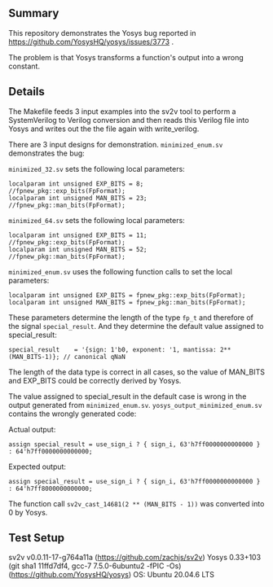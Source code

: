 ## Summary

This repository demonstrates the Yosys bug reported in https://github.com/YosysHQ/yosys/issues/3773 .

The problem is that Yosys transforms a function's output into a wrong constant.

## Details

The Makefile feeds 3 input examples into the sv2v tool to perform a SystemVerilog to Verilog conversion and then reads this Verilog file into Yosys and writes out the the file again with write_verilog.

There are 3 input designs for demonstration. `minimized_enum.sv` demonstrates the bug:

`minimized_32.sv` sets the following local parameters:

  ```
  localparam int unsigned EXP_BITS = 8;  //fpnew_pkg::exp_bits(FpFormat);
  localparam int unsigned MAN_BITS = 23; //fpnew_pkg::man_bits(FpFormat);
  ```

`minimized_64.sv` sets the following local parameters:

  ```
  localparam int unsigned EXP_BITS = 11;  //fpnew_pkg::exp_bits(FpFormat);
  localparam int unsigned MAN_BITS = 52; //fpnew_pkg::man_bits(FpFormat);
  ```

`minimized_enum.sv` uses the following function calls to set the local parameters:

  ```
  localparam int unsigned EXP_BITS = fpnew_pkg::exp_bits(FpFormat);
  localparam int unsigned MAN_BITS = fpnew_pkg::man_bits(FpFormat);
  ```

These parameters determine the length of the type `fp_t` and therefore of the signal `special_result`. And they determine the default value assigned to special_result:

    special_result    = '{sign: 1'b0, exponent: '1, mantissa: 2**(MAN_BITS-1)}; // canonical qNaN

The length of the data type is correct in all cases, so the value of MAN_BITS and EXP_BITS could be correctly derived by Yosys.

The value assigned to special_result in the default case is wrong in the output generated from `minimized_enum.sv`. `yosys_output_minimized_enum.sv` contains the wrongly generated code:

Actual output:

    assign special_result = use_sign_i ? { sign_i, 63'h7ff0000000000000 } : 64'h7ff0000000000000;

Expected output:

    assign special_result = use_sign_i ? { sign_i, 63'h7ff0000000000000 } : 64'h7ff8000000000000;

The function call `sv2v_cast_14681(2 ** (MAN_BITS - 1))` was converted into 0 by Yosys.

## Test Setup

sv2v v0.0.11-17-g764a11a (https://github.com/zachjs/sv2v)
Yosys 0.33+103 (git sha1 11ffd7df4, gcc-7 7.5.0-6ubuntu2 -fPIC -Os) (https://github.com/YosysHQ/yosys)
OS: Ubuntu 20.04.6 LTS


